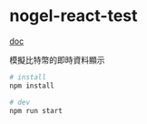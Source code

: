 # nogel-react-test

[doc](https://serious-lynx-a67.notion.site/Order-Book-38158d30a1f8415f9823f2c7d7e5d5a1)

模擬比特幣的即時資料顯示

```bash
# install
npm install

# dev
npm run start
```
